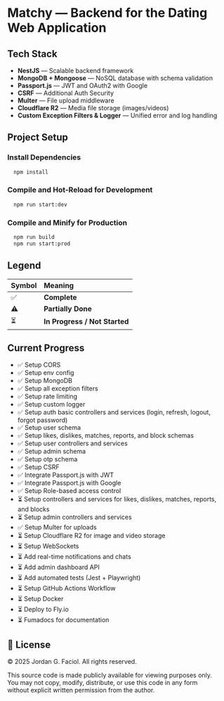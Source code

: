 # Matchy — Backend for the Dating Web Application

## Tech Stack

- **NestJS** — Scalable backend framework
- **MongoDB + Mongoose** — NoSQL database with schema validation
- **Passport.js** — JWT and OAuth2 with Google
- **CSRF** — Additional Auth Security
- **Multer** — File upload middleware
- **Cloudflare R2** — Media file storage (images/videos)
- **Custom Exception Filters & Logger** — Unified error and log handling

## Project Setup

### Install Dependencies

```bash
  npm install
```

### Compile and Hot-Reload for Development

```bash
  npm run start:dev
```

### Compile and Minify for Production

```bash
  npm run build
  npm run start:prod
```

## Legend

| Symbol | Meaning                       |
| :----- | :---------------------------- |
| ✅     | **Complete**                  |
| ⚠️     | **Partially Done**            |
| ⏳     | **In Progress / Not Started** |

## Current Progress

- ✅ Setup CORS
- ✅ Setup env config
- ✅ Setup MongoDB
- ✅ Setup all exception filters
- ✅ Setup rate limiting
- ✅ Setup custom logger
- ✅ Setup auth basic controllers and services (login, refresh, logout, forgot password)
- ✅ Setup user schema
- ✅ Setup likes, dislikes, matches, reports, and block schemas
- ✅ Setup user controllers and services
- ✅ Setup admin schema
- ✅ Setup otp schema
- ✅ Setup CSRF
- ✅ Integrate Passport.js with JWT
- ✅ Integrate Passport.js with Google
- ✅ Setup Role-based access control
- ⏳ Setup controllers and services for likes, dislikes, matches, reports, and blocks
- ⏳ Setup admin controllers and services
- ✅ Setup Multer for uploads
- ⏳ Setup Cloudflare R2 for image and video storage
- ⏳ Setup WebSockets
- ⏳ Add real-time notifications and chats
- ⏳ Add admin dashboard API
- ⏳ Add automated tests (Jest + Playwright)
- ⏳ Setup GitHub Actions Workflow
- ⏳ Setup Docker
- ⏳ Deploy to Fly.io
- ⏳ Fumadocs for documentation

## 📄 License

© 2025 Jordan G. Faciol. All rights reserved.

This source code is made publicly available for viewing purposes only.  
You may not copy, modify, distribute, or use this code in any form  
without explicit written permission from the author.
